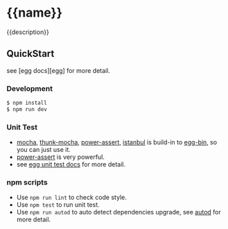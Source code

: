 # {{name}}

{{description}}

## QuickStart

<!-- add docs here for user -->

see [egg docs][egg] for more detail.

### Development
```bash
$ npm install
$ npm run dev
```

### Unit Test
- [mocha], [thunk-mocha], [power-assert], [istanbul] is build-in to [egg-bin], so you can just use it.
- [power-assert] is very powerful.
- see [egg unit test docs](https://eggjs.org/core/unittest) for more detail.

### npm scripts

- Use `npm run lint` to check code style.
- Use `npm test` to run unit test.
- Use `npm run autod` to auto detect dependencies upgrade, see [autod](https://www.npmjs.com/package/autod) for more detail.

[mocha]: http://mochajs.org
[thunk-mocha]: https://npmjs.com/thunk-mocha
[power-assert]: https://github.com/power-assert-js/power-assert
[istanbul]: https://github.com/gotwarlost/istanbul
[egg-bin]: https://github.com/eggjs/egg-bin